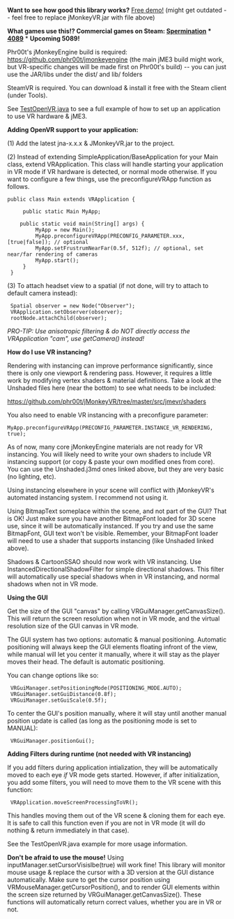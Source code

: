 <b>Want to see how good this library works?</b> <a href="https://drive.google.com/file/d/0Bza9ecEdICHGVWVXOUFVXzJnbkE/view?usp=sharing">Free demo!</a> (might get outdated -- feel free to replace jMonkeyVR.jar with file above)

<b>What games use this!? Commercial games on Steam:
<a href="http://store.steampowered.com/app/363460">Spermination</a> * <a href="http://store.steampowered.com/app/329770/">4089</a></b> * <b>Upcoming 5089!</b>

Phr00t's jMonkeyEngine build is required: https://github.com/phr00t/jmonkeyengine (the main jME3 build might work, but VR-specific changes will be made first on Phr00t's build) -- you can just use the JAR/libs under the dist/ and lib/ folders

SteamVR is required. You can download & install it free with the Steam client (under Tools).

See <a href="https://github.com/phr00t/jmonkeyengine-virtual-reality/blob/master/test/jmevr/TestOpenVR.java">TestOpenVR.java</a> to see a full example of how to set up an application to use VR hardware & jME3.

<b>Adding OpenVR support to your application:</b>

(1) Add the latest jna-x.x.x & JMonkeyVR.jar to the project.

(2) Instead of extending SimpleApplication/BaseApplication for your Main class, extend VRApplication. This class will handle starting your application in VR mode if VR hardware is detected, or normal mode otherwise. If you want to configure a few things, use the preconfigureVRApp function as follows.

```
public class Main extends VRApplication {
     
     public static Main MyApp;
 
    public static void main(String[] args) {
         MyApp = new Main();
         MyApp.preconfigureVRApp(PRECONFIG_PARAMETER.xxx, [true|false]); // optional
         MyApp.setFrustrumNearFar(0.5f, 512f); // optional, set near/far rendering of cameras
         MyApp.start();
     }
 }
```

(3) To attach headset view to a spatial (if not done, will try to attach to default camera instead):

```
 Spatial observer = new Node("Observer");
 VRApplication.setObserver(observer);
 rootNode.attachChild(observer);
```

<i>PRO-TIP: Use anisotropic filtering & do NOT directly access the VRApplication "cam", use getCamera() instead!</i>

<b>How do I use VR instancing?</b>

Rendering with instancing can improve performance significantly, since there is only one viewport & rendering pass. However, it requires a little work by modifying vertex shaders & material definitions. Take a look at the Unshaded files here (near the bottom) to see what needs to be included:

<a href="https://github.com/phr00t/jMonkeyVR/tree/master/src/jmevr/shaders">https://github.com/phr00t/jMonkeyVR/tree/master/src/jmevr/shaders</a>

You also need to enable VR instancing with a preconfigure parameter:

    MyApp.preconfigureVRApp(PRECONFIG_PARAMETER.INSTANCE_VR_RENDERING, true);
    
As of now, many core jMonkeyEngine materials are not ready for VR instancing. You will likely need to write your own shaders to include VR instancing support (or copy & paste your own modified ones from core). You can use the Unshaded.j3md ones linked above, but they are very basic (no lighting, etc).

Using instancing elsewhere in your scene will conflict with jMonkeyVR's automated instancing system. I recommend not using it.

Using BitmapText someplace within the scene, and not part of the GUI? That is OK! Just make sure you have another BitmapFont loaded for 3D scene use, since it will be automatically instanced. If you try and use the same BitmapFont, GUI text won't be visible. Remember, your BitmapFont loader will need to use a shader that supports instancing (like Unshaded linked above).

Shadows & CartoonSSAO should now work with VR instancing. Use InstancedDirectionalShadowFilter for simple directional shadows. This filter will automatically use special shadows when in VR instancing, and normal shadows when not in VR mode.

<b>Using the GUI</b>

Get the size of the GUI "canvas" by calling VRGuiManager.getCanvasSize(). This will return the screen resolution when not in VR mode, and the virtual resolution size of the GUI canvas in VR mode. 

The GUI system has two options: automatic & manual positioning. Automatic positioning will always keep the GUI elements floating infront of the view, while manual will let you center it manually, where it will stay as the player moves their head. The default is automatic positioning.

You can change options like so:

```
 VRGuiManager.setPositioningMode(POSITIONING_MODE.AUTO);
 VRGuiManager.setGuiDistance(0.8f);
 VRGuiManager.setGuiScale(0.5f);
```

To center the GUI's position manually, where it will stay until another manual position update is called (as long as the positioning mode is set to MANUAL):

```
 VRGuiManager.positionGui();
```

<b>Adding Filters during runtime (not needed with VR instancing)</b>

If you add filters during application intialization, they will be automatically moved to each eye <i>if</i> VR mode gets started. However, if after initialization, you add some filters, you will need to move them to the VR scene with this function:

     VRApplication.moveScreenProcessingToVR();
     
This handles moving them out of the VR scene & cloning them for each eye. It is safe to call this function even if you are not in VR mode (it will do nothing & return immediately in that case).
     
See the TestOpenVR.java example for more usage information.

<b>Don't be afraid to use the mouse!</b> Using inputManager.setCursorVisislbe(true) will work fine! This library will monitor mouse usage & replace the cursor with a 3D version at the GUI distance automatically. Make sure to get the cursor position using VRMouseManager.getCursorPosition(), and to render GUI elements within the screen size returned by VRGuiManager.getCanvasSize(). These functions will automatically return correct values, whether you are in VR or not.
